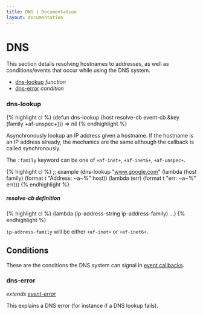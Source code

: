 ```yaml
---
title: DNS | Documentation
layout: documentation
---
```


DNS
===
This section details resolving hostnames to addresses, as well as
conditions/events that occur while using the DNS system.

- [dns-lookup](#dns-lookup) _function_
- [dns-error](#dns-error) _condition_

<a id="dns-lookup"></a>
### dns-lookup
{% highlight cl %}
(defun dns-lookup (host resolve-cb event-cb &key (family +af-unspec+)))
  => nil
{% endhighlight %}

Asynchronously lookup an IP address given a hostname. If the hostname is an IP
address already, the mechanics are the same although the callback is called
synchronously.

The `:family` keyword can be one of `+af-inet+`, `+af-inet6+`, `+af-unspec+`.

{% highlight cl %}
;; example
(dns-lookup "www.google.com"
            (lambda (host family)
              (format t "Address: ~a~%" host))
            (lambda (err) (format t "err: ~a~%" err)))
{% endhighlight %}

<a id="dns-lookup-resolve-cb"></a>
##### resolve-cb definition

{% highlight cl %}
(lambda (ip-address-string ip-address-family) ...)
{% endhighlight %}

`ip-address-family` will be either `+af-inet+` or `+af-inet6+`.

<a id="conditions"></a>
Conditions
----------
These are the conditions the DNS system can signal in [event callbacks](/cl-async/event-handling).

<a id="dns-error"></a>
### dns-error
_extends [event-error](/cl-async/base#event-error)_

This explains a DNS error (for instance if a DNS lookup fails).

